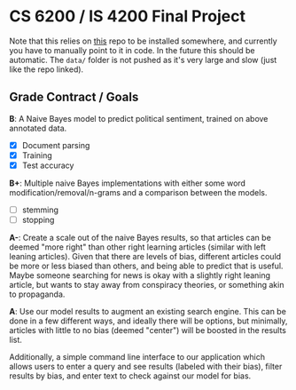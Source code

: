 # CS 6200 / IS 4200 Final Project

Note that this relies on [this](https://github.com/ramybaly/Article-Bias-Prediction) repo to be
installed somewhere, and currently you have to manually point to it in code. In the future this
should be automatic. The `data/` folder is not pushed as it's very large and slow (just like the
repo linked).

## Grade Contract / Goals
**B**:  A Naive Bayes model to predict political sentiment, trained on above annotated data.
- [x] Document parsing
- [x] Training
- [x] Test accuracy

**B+**:  Multiple naive Bayes implementations with either some word modification/removal/n-grams and
a comparison between the models.
- [ ] stemming
- [ ] stopping

**A-**:  Create a scale out of the naive Bayes results, so that articles can be deemed "more right"
than other right learning articles (similar with left leaning articles). Given that there are levels
of bias, different articles could be more or less biased than others, and being able to predict that
is useful. Maybe someone searching for news is okay with a slightly right leaning article, but wants
to stay away from conspiracy theories, or something akin to propaganda.

**A**:  Use our model results to augment an existing search engine. This can be done in a few
different ways, and ideally there will be options, but minimally, articles with little to no bias
(deemed "center") will be boosted in the results list.

Additionally, a simple command line interface to our application which allows users to enter a query
and see results (labeled with their bias), filter results by bias, and enter text to check against
our model for bias.
